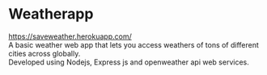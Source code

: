 # Weatherapp
https://saveweather.herokuapp.com/ <br>
A basic weather web app that lets you access weathers of tons of different cities across globally.<br>
Developed using Nodejs, Express js and openweather api web services.
